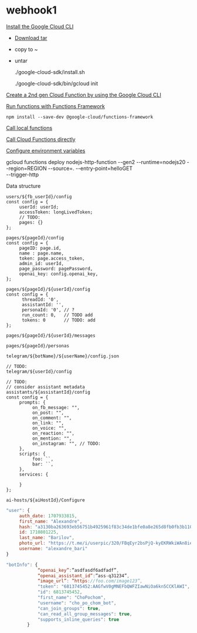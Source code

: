 # webhook1

[Install the Google Cloud CLI](https://cloud.google.com/sdk/docs/install)
* [Download tar](https://dl.google.com/dl/cloudsdk/channels/rapid/downloads/google-cloud-cli-458.0.1-darwin-arm.tar.gz)
* copy to ~
* untar 

     ./google-cloud-sdk/install.sh

     ./google-cloud-sdk/bin/gcloud init

[Create a 2nd gen Cloud Function by using the Google Cloud CLI](https://cloud.google.com/functions/docs/create-deploy-gcloud)

[Run functions with Functions Framework](https://cloud.google.com/functions/docs/running/function-frameworks)

```
npm install --save-dev @google-cloud/functions-framework
```

[Call local functions](https://cloud.google.com/functions/docs/running/calling)

[Call Cloud Functions directly](https://cloud.google.com/functions/docs/running/direct)

[Configure environment variables](https://cloud.google.com/functions/docs/configuring/env-var)

gcloud functions deploy nodejs-http-function --gen2 --runtime=nodejs20 --region=REGION --source=. --entry-point=helloGET \
--trigger-http


Data structure

```JS
users/${fb_userId}/config
const config = {
     userId: userId;
     accessToken: longLivedToken;
     // TODO:
     pages: {}   
}; 

pages/${pageId}/config
const config = {
     pageID: page.id,
     name : page.name,
     token: page.access_token,
     admin_id: userId,
     page_password: pagePassword,
     openai_key: config.openai_key,
}; 

pages/${pageId}/${userId}/config
const config = {
      threadId: '0',
      assistantId: '',
      personaId: '0', // ?
      run_count: 0,   // TODO add
      tokens: 0       // TODO: add
};

pages/${pageId}/${userId}/messages

pages/${pageId}/personas

telegram/${botName}/${userName}/config.json

// TODO:
telegram/${userId}/config

// TODO:
// consider assistant metadata
assistants/${assistantId}/config
const config = {
     prompts: {
          on_fb_message: "",
          on_post: "", 
          on_comment: "",
          on_link: "", 
          on_voice: "", 
          on_reaction: "",
          on_mention: "",
          on_instagram: "", // TODO:
     }, 
     scripts: {
          foo: ``,
          bar: ``,     
     }, 
     services: {
          
     }
};

ai-hosts/${aiHostId}/Configure
```

```js
"user": { 
     auth_date: 1707933815,
     first_name: "Alexandre",
     hash: "a3130ba263693eb56751b4925961f83c34de1bfe0a8e265d8fb0fb3b110d7c64",
     id: 1710801225,
     last_name: "Barilov",
     photo_url: "https://t.me/i/userpic/320/FBqEyr2bsPjQ-kyEKRWkiWAn8ieZYS0CkcPNkXkt5JE.jpg" 
     username: "alexandre_bari"
}

"botInfo": {
            “openai_key”:”asdfasdf6adfadf”,
            “openai_assistant_id”:”ass-q31234”,
            “image_url”: ”https://foo.com/image123”,
            "token": "6813745452:AAGfwV0gMNEFbQWFZIawNiOa6kn5CCKlAWI",
            "id": 6813745452,
            "first_name": "ChoPochom",
            "username": "cho_po_chom_bot",
            "can_join_groups": true,
            "can_read_all_group_messages": true,
            "supports_inline_queries": true
        }
```